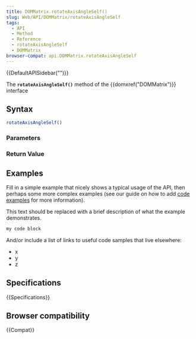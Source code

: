 ```yaml
---
title: DOMMatrix.rotateAxisAngleSelf()
slug: Web/API/DOMMatrix/rotateAxisAngleSelf
tags:
  - API
  - Method
  - Reference
  - rotateAxisAngleSelf
  - DOMMatrix
browser-compat: api.DOMMatrix.rotateAxisAngleSelf
---
```

{{DefaultAPISidebar("")}}

The **`rotateAxisAngleSelf()`** method of the {{domxref("DOMMatrix")}} interface 

## Syntax

```js
rotateAxisAngleSelf()
```

### Parameters



### Return Value



## Examples

Fill in a simple example that nicely shows a typical usage of the API, then perhaps some more complex examples (see our guide on how to add [code examples](/en-US/docs/MDN/Contribute/Structures/Code_examples) for more information).

This text should be replaced with a brief description of what the example demonstrates.

```js
my code block
```

And/or include a list of links to useful code samples that live elsewhere:

*   x
*   y
*   z

## Specifications

{{Specifications}}

## Browser compatibility

{{Compat}}

